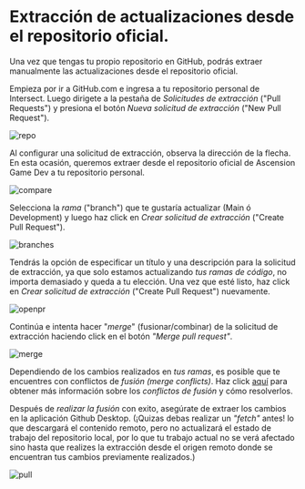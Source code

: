 # Extracción de actualizaciones desde el repositorio oficial.
Una vez que tengas tu propio repositorio en GitHub, podrás extraer manualmente las actualizaciones desde el repositorio oficial.

Empieza por ir a GitHub.com e ingresa a tu repositorio personal de Intersect. Luego dirigete a la pestaña de _Solicitudes de extracción_ ("Pull Requests") y presiona el botón _Nueva solicitud de extracción_ ("New Pull Request").

![repo](https://www.ascensiongamedev.com/resources/filehost/c2325ab7d146e6c14c8ee0b8fd55126e.png)

Al configurar una solicitud de extracción, observa la dirección de la flecha. En esta ocasión, queremos extraer desde el repositorio oficial de Ascension Game Dev a tu repositorio personal.

![compare](https://www.ascensiongamedev.com/resources/filehost/dc60b081a0dd64cecca6039487ca959b.png)

Selecciona la _rama_ ("branch") que te gustaría actualizar (Main ó Development) y luego haz click en _Crear solicitud de extracción_ ("Create Pull Request").

![branches](https://www.ascensiongamedev.com/resources/filehost/2d8a6049391654cbcc1053a70b70fbdb.png)

Tendrás la opción de especificar un título y una descripción para la solicitud de extracción, ya que solo estamos actualizando _tus ramas de código_, no importa demasiado y queda a tu elección. Una vez que esté listo, haz click en _Crear solicitud de extracción_ ("Create Pull Request") nuevamente.

![openpr](https://www.ascensiongamedev.com/resources/filehost/18224901e5a893e5ba501e823b005efb.png)

Continúa e intenta hacer "_merge_" (fusionar/combinar) de la solicitud de extracción haciendo click en el botón _"Merge pull request"_.

![merge](https://www.ascensiongamedev.com/resources/filehost/5133efdbc9b8ae2ef1b44c29e40b49e3.png)

Dependiendo de los cambios realizados en _tus ramas_, es posible que te encuentres con conflictos de _fusión (merge conflicts)_. Haz click [aquí](./developer/modify/conflicts.md) para obtener más información sobre los _conflictos de fusión_ y cómo resolverlos.

Después de _realizar la fusión_ con exito, asegúrate de extraer los cambios en la aplicación Github Desktop. (¡Quizas debas realizar un _"fetch"_ antes! lo que descargará el contenido remoto, pero no actualizará el estado de trabajo del repositorio local, por lo que tu trabajo actual no se verá afectado sino hasta que realizes la extracción desde el origen remoto donde se encuentran tus cambios previamente realizados.)

![pull](https://www.ascensiongamedev.com/resources/filehost/cfb1dc1b3d9c6cb5aef42d20eff0a3ed.png)




